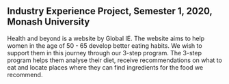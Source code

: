 ## Industry Experience Project, Semester 1, 2020, Monash University
Health and beyond is a website by Global IE. 
The website aims to help women in the age of 50 - 65 develop better eating habits. We wish to support them in this journey through our 3-step program. The 3-step program helps them analyse their diet, receive recommendations on what to eat and locate places where they can find ingredients for the food we recommend.
